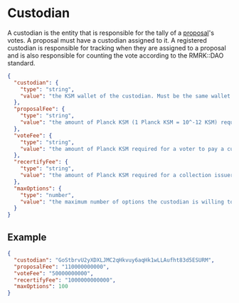 # Custodian

A custodian is the entity that is responsible for the tally of a [proposal](proposal.md)'s votes. A proposal must have a custodian assigned to it.
A registered custodian is responsible for tracking when they are assigned to a proposal and is also responsible for counting the vote according to the RMRK::DAO standard.

```json
{
  "custodian": {
    "type": "string",
    "value": "the KSM wallet of the custodian. Must be the same wallet as the one submitting the REGISTER interaction. For example: GoStbrvU2yXDXLJMC2qHkvuy6aqHk1wLLAufht83d5ESURM."
  },
  "proposalFee": {
    "type": "string",
    "value": "the amount of Planck KSM (1 Planck KSM = 10^-12 KSM) required for a collection issuer to pay a custodian to assign a proposal to that custodian. For example: 100000000000 is equal to 0.1 KSM."
  },
  "voteFee": {
    "type": "string",
    "value": "the amount of Planck KSM required for a voter to pay a custodian to ensure their vote is counted. For example 10000000000 = is equal to 0.01 KSM."
  },
  "recertifyFee": {
    "type": "string",
    "value": "the amount of Planck KSM required for a collection issuer to pay a custodian to recertify a count."
  },
  "maxOptions": {
    "type": "number",
    "value": "the maximum number of options the custodian is willing to accept in a proposal."
  }
}
```

## Example

```json
{
  "custodian": "GoStbrvU2yXDXLJMC2qHkvuy6aqHk1wLLAufht83d5ESURM",
  "proposalFee": "110000000000",
  "voteFee": "50000000000",
  "recertifyFee": "1000000000000",
  "maxOptions": 100
}
```
